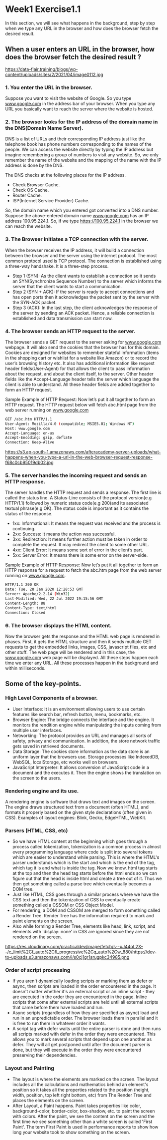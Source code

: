 # Week1 Exercise1.1

In this section, we will see what happens in the background, step by step when we type any URL in the browser and how does the browser fetch the desired result.

## When a user enters an URL in the browser, how does the browser fetch the desired result ?

https://data-flair.training/blogs/wp-content/uploads/sites/2/2021/04/image0112.jpg

### 1. You enter the URL in the browser.

Suppose you want to visit the website of Google. So you type www.google.com in the address bar of your browser. When you type any URL you basically want to reach the server where the website is hosted.

### 2. The browser looks for the IP address of the domain name in the DNS(Domain Name Server).

DNS is a list of URLs and their corresponding IP address just like the telephone book has phone numbers corresponding to the names of the people. We can access the website directly by typing the IP address but imagine remembering a group of numbers to visit any website. So, we only remember the name of the website and the mapping of the name with the IP address is done by the DNS.

The DNS checks at the following places for the IP address.

- Check Browser Cache.
- Check OS Cache.
- Router Cache.
- ISP(Internet Service Provider) Cache.

So, the domain name which you entered got converted into a DNS number. Suppose the above-entered domain name www.google.com has an IP address 100.95.224.1. So, if we type https://100.95.224.1 in the browser we can reach the website.

### 3. The Browser initiates a TCP connection with the server.

When the browser receives the IP address, it will build a connection between the browser and the server using the internet protocol. The most common protocol used is TCP protocol. The connection is established using a three-way handshake. It is a three-step process.

- Step 1 (SYN): As the client wants to establish a connection so it sends an SYN(Synchronize Sequence Number) to the server which informs the server that the client wants to start a communication.
- Step 2 (SYN + ACK): If the server is ready to accept connections and has open ports then it acknowledges the packet sent by the server with the SYN-ACK packet.
- Step 3 (ACK): In the last step, the client acknowledges the response of the server by sending an ACK packet. Hence, a reliable connection is established and data transmission can start now.

### 4. The browser sends an HTTP request to the server.

The browser sends a GET request to the server asking for www.google.com webpage. It will also send the cookies that the browser has for this domain. Cookies are designed for websites to remember stateful information (items in the shopping cart or wishlist for a website like Amazon) or to record the user’s browsing history etc. It also has additional information like request header fields(User-Agent) for that allows the client to pass information about the request, and about the client itself, to the server. Other header fields like the Accept-Language header tells the server which language the client is able to understand. All these header fields are added together to form an HTTP request.

Sample Example of HTTP Request: Now let’s put it all together to form an HTTP request. The HTTP request below will fetch abc.html page from the web server running on www.google.com

```bash
GET /abc.htm HTTP/1.1
User-Agent: Mozilla/4.0 (compatible; MSIE5.01; Windows NT)
Host: www.google.com
Accept-Language: en-us
Accept-Encoding: gzip, deflate
Connection: Keep-Alive
```

https://s3.ap-south-1.amazonaws.com/afteracademy-server-uploads/what-happens-when-you-type-a-url-in-the-web-browser-request-response-f68c0cb95019db02.jpg

### 5. The server handles the incoming request and sends an HTTP response.

The server handles the HTTP request and sends a response. The first line is called the status line. A Status-Line consists of the protocol version(e.g HTTP/1.1) followed by numeric status code(e.g 200)and its associated textual phrase(e.g OK). The status code is important as it contains the status of the response.

- 1xx: Informational: It means the request was received and the process is continuing.
- 2xx: Success: It means the action was successful.
- 3xx: Redirection: It means further action must be taken in order to complete the request. It may redirect the client to some other URL.
- 4xx: Client Error: It means some sort of error in the client’s part.
- 5xx: Server Error: It means there is some error on the server-side.

Sample Example of HTTP Response: Now let’s put it all together to form an HTTP response for a request to fetch the abc.htm page from the web server running on www.google.com.

```bash
HTTP/1.1 200 OK
Date: Tue, 28 Jan 2020 12:28:53 GMT
Server: Apache/2.2.14 (Win32)
Last-Modified: Wed, 22 Jul 2022 19:15:56 GMT
Content-Length: 88
Content-Type: text/html
Connection: Closed
```

### 6. The browser displays the HTML content.

Now the browser gets the response and the HTML web page is rendered in phases. First, it gets the HTML structure and then it sends multiple GET requests to get the embedded links, images, CSS, javascript files, etc and other stuff. The web page will be rendered and in this case, the www.google.com web page will be displayed.
All these steps happen each time we enter any URL. All these processes happen in the background and within milliseconds.

## Some of the key-points.

### High Level Components of a browser.

- User Interface: It is an environment allowing users to use certain features like search bar, refresh button, menu, bookmarks, etc.
- Browser Engine: The bridge connects the interface and the engine. It monitors the rendition engine while manipulating the inputs coming from multiple user interfaces.
- Networking: The protocol provides an URL and manages all sorts of safety, privacy and communication.
  In addition, the store network traffic gets saved in retrieved documents.
- Data Storage: The cookies store information as the data store is an uniform layer that the browsers use. Storage processes like IndexedDB, WebSQL, localStorage, etc works well on browsers.
- JavaScript Interpreter: It allows conversion of JavaScript code in a document and the executes it. Then the engine shows the translation on the screen to the users.

### Rendering engine and its use.

A rendering engine is software that draws text and images on the screen. The engine draws structured text from a document (often HTML), and formats it properly based on the given style declarations (often given in CSS). Examples of layout engines: Blink, Gecko, EdgeHTML, WebKit.

### Parsers (HTML, CSS, etc)

- So we have HTML content at the beginning which goes through a process called tokenization, tokenization is a common process in almost every programming language where code is split into several tokens which are easier to understand while parsing. This is where the HTML's parser understands which is the start and which is the end of the tag, which tag it is and what is inside the tag.
  Now we know, html tag starts at the top and then the head tag starts before the html ends so we can figure out that the head is inside html and create a tree out of it. Thus we then get something called a parse tree which eventually becomes a DOM tree.
- Just like HTML, CSS goes through a similar process where we have the CSS text and then the tokenization of CSS to eventually create something called a CSSOM or CSS Object Model.
- For rendering, a DOM and CSSOM are merged to form something called a Render Tree. Render Tree has the information required to mark and paint elements on the screen.
- Also while forming a Render Tree, elements like head, link, script, and elements with 'display: none' in CSS are ignored since they are not rendered on the screen.

https://res.cloudinary.com/practicaldev/image/fetch/s--uJ44oL2X--/c_limit%2Cf_auto%2Cfl_progressive%2Cq_auto%2Cw_880/https://dev-to-uploads.s3.amazonaws.com/i/s0cj1gr1srugpkc34985.png

### Order of script processing

- If you aren't dynamically loading scripts or marking them as defer or async, then scripts are loaded in the order encountered in the page. It doesn't matter whether it's an external script or an inline script - they are executed in the order they are encountered in the page. Inline scripts that come after external scripts are held until all external scripts that came before them have loaded and run.
- Async scripts (regardless of how they are specified as async) load and run in an unpredictable order. The browser loads them in parallel and it is free to run them in whatever order it wants.
- A script tag with defer waits until the entire parser is done and then runs all scripts marked with defer in the order they were encountered. This allows you to mark several scripts that depend upon one another as defer. They will all get postponed until after the document parser is done, but they will execute in the order they were encountered preserving their dependencies.

### Layout and Painting

- The layout is where the elements are marked on the screen. The layout includes all the calculations and mathematics behind an element's position so it takes all the properties related to the position (height, width, position, top left right bottom, etc) from The Render Tree and places the elements on the screen.
- After Layout, a Paint happens. Paint takes properties like color, background-color, border-color, box-shadow, etc. to paint the screen with colors.
  After the paint, we see the content on the screen and the first time we see something other than a white screen is called 'First Paint'. The term First Paint is used in performance reports to show how long your website took to show something on the screen.
